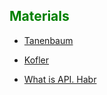 ## <span style="color:green">Materials</span>

- [Tanenbaum](https://www.amazon.com/Computer-Networks-5th-Andrew-Tanenbaum/dp/0132126958)
- [Kofler](https://www.amazon.com/LINUX-Second-Installation-Configuration-Use/dp/0201596288)

- [What is API. Habr](https://habr.com/en/post/464261/)

